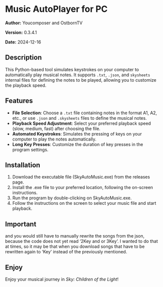 # Music AutoPlayer for PC

**Author:** Youcomposer and OstbornTV

**Version:** 0.3.4.1

**Date:** 2024-12-16

## Description

This Python-based tool simulates keystrokes on your computer to automatically play musical notes. It supports `.txt`, `.json`, and `skysheets` internal files for defining the notes to be played, allowing you to customize the playback speed.

## Features

- **File Selection**: Choose a `.txt` file containing notes in the format A1, A2, etc., or use `.json` and `.skysheets` files to define the musical notes.
- **Playback Speed Adjustment**: Select your preferred playback speed (slow, medium, fast) after choosing the file.
- **Automated Keystrokes**: Simulates the pressing of keys on your computer to play the notes automatically.
- **Long Key Presses**: Customize the duration of key presses in the program settings.

## Installation

1. Download the executable file (SkyAutoMusic.exe) from the releases page.
2. Install the .exe file to your preferred location, following the on-screen instructions.
3. Run the program by double-clicking on SkyAutoMusic.exe.
4. Follow the instructions on the screen to select your music file and start playback.

## Important
and you would still have to manually rewrite the songs from the json, because the code does not yet read ‘2Key and or 3Key’.
I wanted to do that at times, so it may be that when you download songs that have to be rewritten again to ‘Key’ instead of the previously mentioned.

## Enjoy
Enjoy your musical journey in *Sky: Children of the Light*!